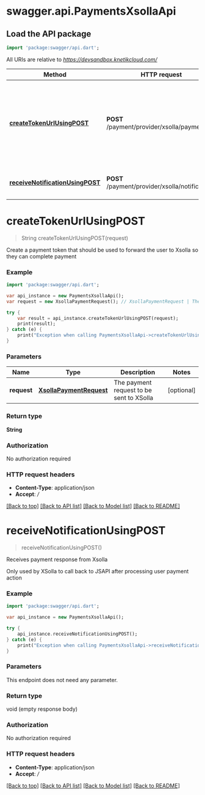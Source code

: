 # swagger.api.PaymentsXsollaApi

## Load the API package
```dart
import 'package:swagger/api.dart';
```

All URIs are relative to *https://devsandbox.knetikcloud.com/*

Method | HTTP request | Description
------------- | ------------- | -------------
[**createTokenUrlUsingPOST**](PaymentsXsollaApi.md#createTokenUrlUsingPOST) | **POST** /payment/provider/xsolla/payment | Create a payment token that should be used to forward the user to Xsolla so they can complete payment
[**receiveNotificationUsingPOST**](PaymentsXsollaApi.md#receiveNotificationUsingPOST) | **POST** /payment/provider/xsolla/notifications | Receives payment response from Xsolla


# **createTokenUrlUsingPOST**
> String createTokenUrlUsingPOST(request)

Create a payment token that should be used to forward the user to Xsolla so they can complete payment

### Example 
```dart
import 'package:swagger/api.dart';

var api_instance = new PaymentsXsollaApi();
var request = new XsollaPaymentRequest(); // XsollaPaymentRequest | The payment request to be sent to XSolla

try { 
    var result = api_instance.createTokenUrlUsingPOST(request);
    print(result);
} catch (e) {
    print("Exception when calling PaymentsXsollaApi->createTokenUrlUsingPOST: $e\n");
}
```

### Parameters

Name | Type | Description  | Notes
------------- | ------------- | ------------- | -------------
 **request** | [**XsollaPaymentRequest**](XsollaPaymentRequest.md)| The payment request to be sent to XSolla | [optional] 

### Return type

**String**

### Authorization

No authorization required

### HTTP request headers

 - **Content-Type**: application/json
 - **Accept**: */*

[[Back to top]](#) [[Back to API list]](../README.md#documentation-for-api-endpoints) [[Back to Model list]](../README.md#documentation-for-models) [[Back to README]](../README.md)

# **receiveNotificationUsingPOST**
> receiveNotificationUsingPOST()

Receives payment response from Xsolla

Only used by XSolla to call back to JSAPI after processing user payment action

### Example 
```dart
import 'package:swagger/api.dart';

var api_instance = new PaymentsXsollaApi();

try { 
    api_instance.receiveNotificationUsingPOST();
} catch (e) {
    print("Exception when calling PaymentsXsollaApi->receiveNotificationUsingPOST: $e\n");
}
```

### Parameters
This endpoint does not need any parameter.

### Return type

void (empty response body)

### Authorization

No authorization required

### HTTP request headers

 - **Content-Type**: application/json
 - **Accept**: */*

[[Back to top]](#) [[Back to API list]](../README.md#documentation-for-api-endpoints) [[Back to Model list]](../README.md#documentation-for-models) [[Back to README]](../README.md)

